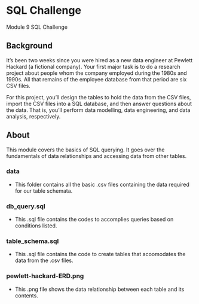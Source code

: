 # SQL Challenge
Module 9 SQL Challenge

## Background
It’s been two weeks since you were hired as a new data engineer at Pewlett Hackard (a fictional company). Your first major task is to do a research project about people whom the company employed during the 1980s and 1990s. All that remains of the employee database from that period are six CSV files.

For this project, you’ll design the tables to hold the data from the CSV files, import the CSV files into a SQL database, and then answer questions about the data. That is, you’ll perform data modelling, data engineering, and data analysis, respectively.

## About
This module covers the basics of SQL querying. It goes over the fundamentals of data relationships and accessing data from other tables. 

### data
  * This folder contains all the basic .csv files containing the data required for our table schemata.
### db_query.sql
  * This .sql file contains the codes to accomplies queries based on conditions listed.
### table_schema.sql
  * This .sql file contains the code to create tables that acoomodates the data from the .csv files.
### pewlett-hackard-ERD.png
  * This .png file shows the data relationship between each table and its contents.
